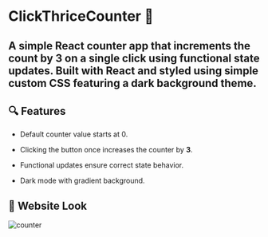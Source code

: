 # ClickThriceCounter 🧮

## A simple React counter app that increments the count by 3 on a single click using functional state updates. Built with React and styled using simple custom CSS featuring a dark background theme.

## 🔍 Features

- Default counter value starts at 0.

- Clicking the button once increases the counter by **3**.

- Functional updates ensure correct state behavior.

- Dark mode with gradient background.
  
## 📸 Website Look

![counter](https://github.com/user-attachments/assets/bcd2b55c-e557-42e6-bb0b-1231755e5053)


